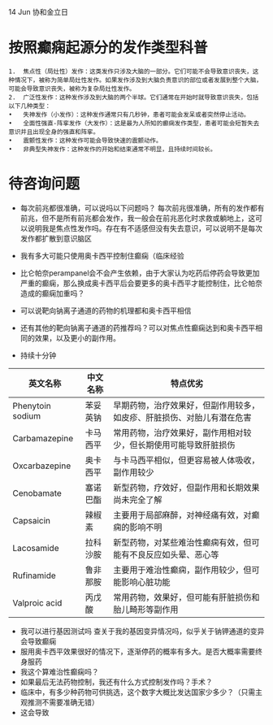 14 Jun 协和金立日
# 按照癫痫起源分的发作类型科普
	1.	焦点性（局灶性）发作：这类发作只涉及大脑的一部分。它们可能不会导致意识丧失，这种情况下，被称为简单局灶性发作。如果发作涉及到大脑负责意识的部位或者发展到整个大脑，可能会导致意识丧失，被称为复杂局灶性发作。
	2.	广泛性发作：这种发作涉及到大脑的两个半球。它们通常在开始时就导致意识丧失，包括以下几种类型：
	•	失神发作（小发作）：这种发作通常只有几秒钟，患者可能会发呆或者突然停止活动。
	•	全面性强直-阵挛发作（大发作）：这是最为人所知的癫痫发作类型，患者可能会短暂失去意识并且出现全身的强直和阵挛。
	•	震颤性发作：这种发作可能会导致快速的震颤动作。
	•	非典型失神发作：这种发作的开始和结束通常不明显，且持续时间较长。

#  待咨询问题	
- 每次前兆都很准确，可以说吗以下问题吗？
每次前兆很准确，所有的发作都有前兆，但不是所有前兆都会发作，我一般会在前兆恶化时求救或躺地上，这可以说明我是焦点性发作吗。存在有不适感但没有失去意识，可以说明不是每次发作都扩散到意识脑区

- 我有多大可能只使用奥卡西平控制住癫痫（临床经验
- 比仑帕奈perampanel会不会产生依赖，由于大家认为吃药后停药会导致更加严重的癫痫，那么换成奥卡西平后会要更多的奥卡西平才能控制住，比仑帕奈造成的癫痫加重吗？
- 可以说靶向钠离子通道的药物的机理都和奥卡西平相信
- 还有其他的靶向钠离子通道的药推荐吗？可以对焦点性癫痫达到和奥卡西平相同的效果，以及更小的副作用。
- 持续十分钟
 

| 英文名称 | 中文名称 | 特点优劣 |
| --- | --- | --- |
| Phenytoin sodium | 苯妥英钠 | 早期药物，治疗效果好，但副作用较多，如皮疹、肝脏损伤、对胎儿有潜在危害 |
| Carbamazepine | 卡马西平 | 常用药物，治疗效果好，副作用相对较少，但长期使用可能导致肝脏损伤 |
| Oxcarbazepine | 奥卡西平 | 与卡马西平相似，但更容易被人体吸收，副作用较少 |
| Cenobamate | 塞诺巴酯 | 新型药物，疗效好，但副作用和长期效果尚未完全了解 |
| Capsaicin | 辣椒素 | 主要用于局部麻醉，对神经痛有效，对癫痫的影响不明 |
| Lacosamide | 拉科沙胺 | 新型药物，对某些难治性癫痫有效，但可能有不良反应如头晕、恶心等 |ba
| Rufinamide | 鲁非那胺 | 主要用于难治性癫痫，副作用较少，但可能影响心脏功能 |
| Valproic acid | 丙戊酸 | 常用药物，效果好，但可能有肝脏损伤和胎儿畸形等副作用 |

- 我可以进行基因测试吗 查关于我的基因变异情况吗，似乎关于钠钾通道的变异会导致癫痫
- 服用奥卡西平效果很好的情况下，逐渐停药的概率有多大。是否大概率需要终身服药 
- 我这个算难治性癫痫吗？
- 如果最后无法药物控制，我还有什么方式控制发作吗？手术？ 
- 临床中，有多少种药物可供挑选，这个数字大概比发达国家少多少？（只需主观推测不需要准确无错）
- 这会导致